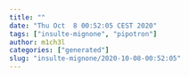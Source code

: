 ```yaml
---
title: ""
date: "Thu Oct  8 00:52:05 CEST 2020"
tags: ["insulte-mignone", "pipotron"]
author: m1ch3l
categories: ["generated"]
slug: "insulte-mignone/2020-10-08-00:52:05"
---
```



